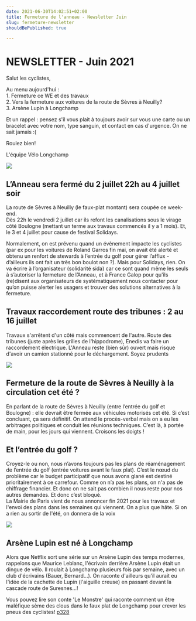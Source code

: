 ```yaml
---
date: 2021-06-30T14:02:51+02:00
title: Fermeture de l'anneau - Newsletter Juin
slug: fermeture-newsletter
shouldBePublished: true

---
```

# NEWSLETTER - Juin 2021

  
Salut les cyclistes,  
  
Au menu aujourd'hui :  
1\. Fermeture ce WE et des travaux  
2\. Vers la fermeture aux voitures de la route de Sèvres à Neuilly?  
3\. Arsène Lupin à Longchamp  
  
Et un rappel : pensez s'il vous plait à toujours avoir sur vous une carte ou un bracelet avec votre nom, type sanguin, et contact en cas d'urgence. On ne sait jamais :(  
  
Roulez bien!  
  
L'équipe Vélo Longchamp

![](/media/unnamed-1.jpg)

## L’Anneau sera fermé du 2 juillet 22h au 4 juillet soir

La route de Sèvres à Neuilly (le faux-plat montant) sera coupée ce week-end.  
Dès 22h le vendredi 2 juillet car ils refont les canalisations sous le virage côté Boulogne (mettant un terme aux travaux commencés il y a 1 mois). Et, le 3 et 4 juillet pour cause de festival Solidays.   
  
Normalement, on est prévenu quand un évènement impacte les cyclistes (par ex pour les voitures de Roland Garros fin mai, on avait été alerté et obtenu un renfort de stewards à l’entrée du golf pour gérer l’afflux - d’ailleurs ils ont fait un très bon boulot non ?). Mais pour Solidays, rien. On va écrire à l’organisateur (solidarité sida) car ce sont quand même les seuls à s’autoriser la fermeture de l’Anneau, et à France Galop pour qu'ils (re)disent aux organisateurs de systématiquement nous contacter pour qu’on puisse alerter les usagers et trouver des solutions alternatives à la fermeture.

## Travaux raccordement route des tribunes : 2 au 16 juillet

Travaux s'arrêtent d'un côté mais commencent de l'autre. Route des tribunes (juste après les grilles de l'hippodrome), Enedis va faire un raccordement électrique. L'Anneau reste (bien sûr) ouvert mais risque d'avoir un camion stationné pour le déchargement. Soyez prudents

![](/media/unnamed.png)

## Fermeture de la route de Sèvres à Neuilly à la circulation cet été ?

En parlant de la route de Sèvres à Neuilly (entre l’entrée du golf et Boulogne) : elle devrait être fermée aux véhicules motorisés cet été. Si c’est concluant, ça sera définitif. On attend le procès-verbal mais on a eu les arbitrages politiques et conduit les réunions techniques. C’est là, à portée de main, pour les jours qui viennent. Croisons les doigts !

## Et l’entrée du golf ?

Croyez-le ou non, nous n’avons toujours pas les plans de réaménagement de l’entrée du golf (entrée voitures avant le faux plat). C’est le nœud du problème car le budget participatif que nous avons glané est destiné prioritairement à ce carrefour. Comme on n’a pas les plans, on n'a pas de chiffrage financier. Et donc on ne sait pas combien il nous reste pour nos autres demandes. Et donc c’est bloqué.  
La Mairie de Paris vient de nous annoncer fin 2021 pour les travaux et l'envoi des plans dans les semaines qui viennent. On a plus que hâte. Si on a rien au sortir de l'été, on donnera de la voix

![](/media/unnamed-2.jpg)

## Arsène Lupin est né à Longchamp

Alors que Netflix sort une série sur un Arsène Lupin des temps modernes, rappelons que Maurice Leblanc, l'écrivain derrière Arsène Lupin était un dingue de vélo. Il roulait à Longchamp plusieurs fois par semaine, avec un club d'écrivains (Bauer, Bernard...). On raconte d'ailleurs qu'il aurait eu l'idée de la cachette de Lupin (l'aiguille creuse) en passant devant la cascade route de Suresnes...!  
  
Vous pouvez lire son conte 'Le Monstre' qui raconte comment un être maléfique sème des clous dans le faux plat de Longchamp pour crever les pneus des cyclistes! [p328](https://www.google.fr/books/edition/CONTES_du_Soleil_et_de_la_Pluie_1902_190/EIFcDwAAQBAJ?hl=fr&gbpv=1&dq=maurice+leblanc+longchamp&pg=PA328&printsec=frontcover)